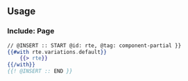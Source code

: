## Usage

### Include: Page

``` hbs
// @INSERT :: START @id: rte, @tag: component-partial }}
{{#with rte.variations.default}}
	{{> rte}}
{{/with}}
{{! @INSERT :: END }}
```
